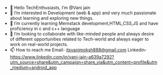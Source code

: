 - 👋 Hello TechEnthusiasts, I’m @Vani jain
- 👀 I’m interested in Development (web & app)
     and very much passionate about learning and exploring new things. 
- 🌱 I’m currently learning Mernstack development,HTML,CSS,JS
     and have proficiency in c and c++ language 
- 💞️ I’m looking to collaborate with like-minded people and
     always desire of different opportunities related to Tech-world
     and always eager to work on real-world projects.
- 📫 How to reach me
  Email-
  itsvanimoksh888@gmail.com
  Linkedin-
  https://www.linkedin.com/in/vani-jain-a639a7292?utm_source=share&utm_campaign=share_via&utm_content=profile&utm_medium=android_app


<!---
vani692/vani692 is a ✨ special ✨ repository because its `README.md` (this file) appears on your GitHub profile.
You can click the Preview link to take a look at your changes.
--->
